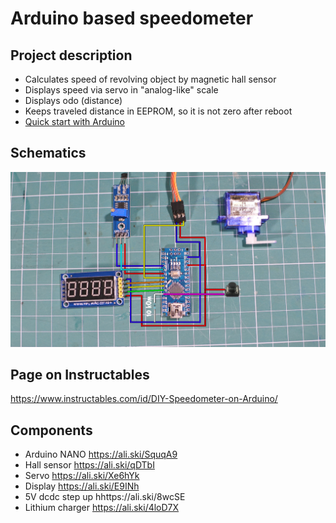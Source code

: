 # Arduino based speedometer
## Project description
- Calculates speed of revolving object by magnetic hall sensor
- Displays speed via servo in "analog-like" scale
- Displays odo (distance)
- Keeps traveled distance in EEPROM, so it is not zero after reboot
- [Quick start with Arduino](https://learn.sparkfun.com/tutorials/installing-arduino-ide)

## Schematics
![Speedometer 1.0](https://github.com/AlexGyver/Arduino_speedometer/blob/master/Screenshot_12.jpg)

## Page on Instructables
https://www.instructables.com/id/DIY-Speedometer-on-Arduino/

## Components
* Arduino NANO https://ali.ski/SquqA9
* Hall sensor https://ali.ski/qDTbI
* Servo https://ali.ski/Xe6hYk
* Display https://ali.ski/E9INh
* 5V dcdc step up hhttps://ali.ski/8wcSE
* Lithium charger https://ali.ski/4loD7X
